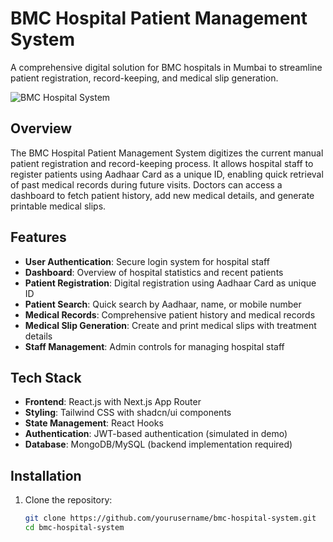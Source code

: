 # BMC Hospital Patient Management System

A comprehensive digital solution for BMC hospitals in Mumbai to streamline patient registration, record-keeping, and medical slip generation.

![BMC Hospital System](https://placeholder.svg?height=300&width=600)

## Overview

The BMC Hospital Patient Management System digitizes the current manual patient registration and record-keeping process. It allows hospital staff to register patients using Aadhaar Card as a unique ID, enabling quick retrieval of past medical records during future visits. Doctors can access a dashboard to fetch patient history, add new medical details, and generate printable medical slips.

## Features

- **User Authentication**: Secure login system for hospital staff
- **Dashboard**: Overview of hospital statistics and recent patients
- **Patient Registration**: Digital registration using Aadhaar Card as unique ID
- **Patient Search**: Quick search by Aadhaar, name, or mobile number
- **Medical Records**: Comprehensive patient history and medical records
- **Medical Slip Generation**: Create and print medical slips with treatment details
- **Staff Management**: Admin controls for managing hospital staff

## Tech Stack

- **Frontend**: React.js with Next.js App Router
- **Styling**: Tailwind CSS with shadcn/ui components
- **State Management**: React Hooks
- **Authentication**: JWT-based authentication (simulated in demo)
- **Database**: MongoDB/MySQL (backend implementation required)

## Installation

1. Clone the repository:
   ```bash
   git clone https://github.com/yourusername/bmc-hospital-system.git
   cd bmc-hospital-system
